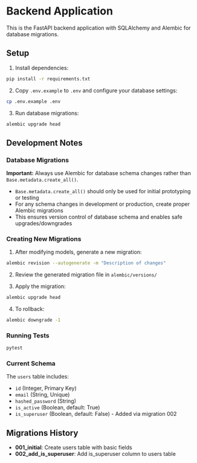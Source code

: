 # Backend Application

This is the FastAPI backend application with SQLAlchemy and Alembic for database migrations.

## Setup

1. Install dependencies:
```bash
pip install -r requirements.txt
```

2. Copy `.env.example` to `.env` and configure your database settings:
```bash
cp .env.example .env
```

3. Run database migrations:
```bash
alembic upgrade head
```

## Development Notes

### Database Migrations

**Important:** Always use Alembic for database schema changes rather than `Base.metadata.create_all()`.

- `Base.metadata.create_all()` should only be used for initial prototyping or testing
- For any schema changes in development or production, create proper Alembic migrations
- This ensures version control of database schema and enables safe upgrades/downgrades

### Creating New Migrations

1. After modifying models, generate a new migration:
```bash
alembic revision --autogenerate -m "Description of changes"
```

2. Review the generated migration file in `alembic/versions/`

3. Apply the migration:
```bash
alembic upgrade head
```

4. To rollback:
```bash
alembic downgrade -1
```

### Running Tests

```bash
pytest
```

### Current Schema

The `users` table includes:
- `id` (Integer, Primary Key)
- `email` (String, Unique)
- `hashed_password` (String)
- `is_active` (Boolean, default: True)
- `is_superuser` (Boolean, default: False) - Added via migration 002

## Migrations History

- **001_initial**: Create users table with basic fields
- **002_add_is_superuser**: Add is_superuser column to users table
